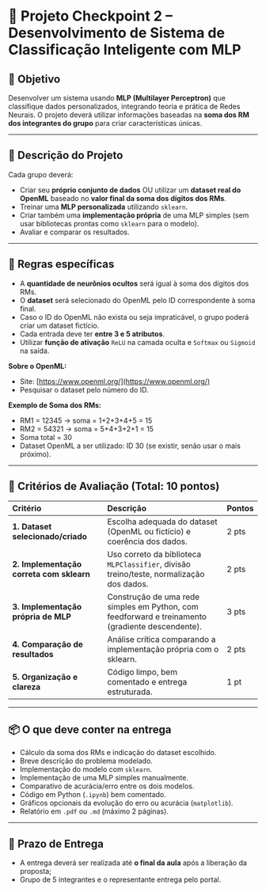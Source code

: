 # 🧠 Projeto Checkpoint 2 – Desenvolvimento de Sistema de Classificação Inteligente com MLP

## 🎯 Objetivo
Desenvolver um sistema usando **MLP (Multilayer Perceptron)** que classifique dados personalizados, integrando teoria e prática de Redes Neurais. O projeto deverá utilizar informações baseadas na **soma dos RM dos integrantes do grupo** para criar características únicas.

---

## 📩 Descrição do Projeto
Cada grupo deverá:
- Criar seu **próprio conjunto de dados** OU utilizar um **dataset real do OpenML** baseado no **valor final da soma dos dígitos dos RMs**.
- Treinar uma **MLP personalizada** utilizando `sklearn`.
- Criar também uma **implementação própria** de uma MLP simples (sem usar bibliotecas prontas como `sklearn` para o modelo).
- Avaliar e comparar os resultados.

---

## 🧩 Regras específicas
- A **quantidade de neurônios ocultos** será igual à soma dos dígitos dos RMs.
- O **dataset** será selecionado do OpenML pelo ID correspondente à soma final.
- Caso o ID do OpenML não exista ou seja impraticável, o grupo poderá criar um dataset fictício.
- Cada entrada deve ter **entre 3 e 5 atributos**.
- Utilizar **função de ativação** `ReLU` na camada oculta e `Softmax` ou `Sigmoid` na saída.

**Sobre o OpenML:**
- Site: [https://www.openml.org/](https://www.openml.org/)
- Pesquisar o dataset pelo número do ID.

**Exemplo de Soma dos RMs:**
- RM1 = 12345 → soma = 1+2+3+4+5 = 15
- RM2 = 54321 → soma = 5+4+3+2+1 = 15
- Soma total = 30
- Dataset OpenML a ser utilizado: ID 30 (se existir, senão usar o mais próximo).

---

## 📌 Critérios de Avaliação (Total: 10 pontos)

| Critério | Descrição | Pontos |
|:---------|:----------|:------|
| **1. Dataset selecionado/criado** | Escolha adequada do dataset (OpenML ou fictício) e coerência dos dados. | 2 pts |
| **2. Implementação correta com sklearn** | Uso correto da biblioteca `MLPClassifier`, divisão treino/teste, normalização dos dados. | 2 pts |
| **3. Implementação própria de MLP** | Construção de uma rede simples em Python, com feedforward e treinamento (gradiente descendente). | 3 pts |
| **4. Comparação de resultados** | Análise crítica comparando a implementação própria com o sklearn. | 2 pts |
| **5. Organização e clareza** | Código limpo, bem comentado e entrega estruturada. | 1 pt |

---

## 📦 O que deve conter na entrega
- Cálculo da soma dos RMs e indicação do dataset escolhido.
- Breve descrição do problema modelado.
- Implementação do modelo com `sklearn`.
- Implementação de uma MLP simples manualmente.
- Comparativo de acurácia/erro entre os dois modelos.
- Código em Python (`.ipynb`) bem comentado.
- Gráficos opcionais da evolução do erro ou acurácia (`matplotlib`).
- Relatório em `.pdf` ou `.md` (máximo 2 páginas).

---

## 📆 Prazo de Entrega
- A entrega deverá ser realizada até **o final da aula** após a liberação da proposta;
- Grupo de 5 integrantes e o representante entrega pelo portal.


